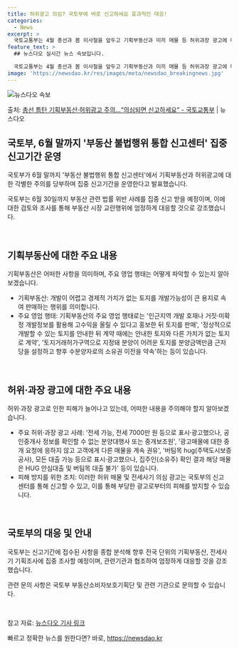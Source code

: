 ```yaml
---
title: 허위광고 의심? 국토부에 바로 신고하세요 효과적인 대응!
categories:
  - News
excerpt: >
  국토교통부는 4월 총선과 봄 이사철을 앞두고 기획부동산과 미끼 매물 등 허위과장 광고에 대한 각별한 주의를 …
feature_text: >
  ## 뉴스다오 실시간 뉴스 속보입니다.

  국토교통부는 4월 총선과 봄 이사철을 앞두고 기획부동산과 미끼 매물 등 허위과장 광고에 대한 각별한 주의를 …
image: 'https://newsdao.kr/res/images/meta/newsdao_breakingnews.jpg'
---
```


![뉴스다오 속보](https://newsdao.kr/res/images/meta/newsdao_breakingnews.jpg)

<p>출처: <a href="https://newsdao.kr/3433" rel="dofollow">총선 틈탄 기획부동산·허위광고 주의…“의심되면 신고하세요” - 국토교통부</a> | 뉴스다오</p>

<h2 data-ke-size="size26">국토부, 6월 말까지 '부동산 불법행위 통합 신고센터' 집중 신고기간 운영</h2>
국토부가 6월 말까지 '부동산 불법행위 통합 신고센터'에서 기획부동산과 허위광고에 대한 각별한 주의를 당부하며 집중 신고기간을 운영한다고 발표했습니다.

<p data-ke-size="size16">국토부는 6월 30일까지 부동산 관련 법률 위반 사례를 집중 신고 받을 예정이며, 이에 대한 검토와 조사를 통해 부동산 시장 교란행위에 엄정하게 대응할 것으로 강조했습니다.</p>
<p data-ke-size="size16">&nbsp;</p>

<h2 data-ke-size="size24">기획부동산에 대한 주요 내용</h2>
기획부동산은 어떠한 사항을 의미하며, 주요 영업 행태는 어떻게 파악할 수 있는지 알아보겠습니다.

<ul>
  <li>기획부동산: 개발이 어렵고 경제적 가치가 없는 토지를 개발가능성이 큰 용지로 속여 판매하는 행위를 의미합니다.</li>
  <li>주요 영업 행태: 기획부동산의 주요 영업 행태로는 '인근지역 개발 호재나 거짓·미확정 개발정보를 활용해 고수익을 올릴 수 있다고 홍보한 뒤 토지를 판매', '정상적으로 개발할 수 있는 토지를 안내한 뒤 계약 때에는 안내한 토지와 다른 가치가 없는 토지로 계약', '토지거래허가구역으로 지정돼 분양이 어려운 토지를 분양금액만큼 근저당을 설정하고 향후 수분양자로의 소유권 이전을 약속'하는 등이 있습니다.</li>
</ul>
<p data-ke-size="size16">&nbsp;</p>

<h2 data-ke-size="size24">허위·과장 광고에 대한 주요 내용</h2>
허위·과장 광고로 인한 피해가 늘어나고 있는데, 어떠한 내용을 주의해야 할지 알아보겠습니다.

<ul>
  <li>주요 허위·과장 광고 사례: '전세 가능, 전세 7000만 원 등으로 표시·광고했으나, 공인중개사 정보를 확인할 수 없는 분양대행사 또는 중개보조원', '광고매물에 대한 중개 요청에 응하지 않고 고객에게 다른 매물을 계속 권유', '버팀목 hug(주택도시보증공사), 모든 대출 가능 등으로 표시·광고했으나, 집주인(소유주) 확인 결과 해당 매물은 HUG 안심대출 및 버팀목 대출 불가' 등이 있습니다.</li>
  <li>피해 방지를 위한 조치: 이러한 허위 매물 및 전세사기 의심 광고는 국토부의 신고 센터를 통해 신고할 수 있고, 이를 통해 부당한 광고로부터의 피해를 방지할 수 있습니다.</li>
</ul>
<p data-ke-size="size16">&nbsp;</p>

<h2 data-ke-size="size24">국토부의 대응 및 안내</h2>
국토부는 신고기간에 접수된 사항을 종합 분석해 향후 전국 단위의 기획부동산, 전세사기 기획조사에 집중 조사할 예정이며, 관련기관과 협조하여 엄정하게 대응할 것을 강조했습니다.

<p data-ke-size="size16">관련 문의 사항은 국토부 부동산소비자보호기획단 및 관련 기관으로 문의할 수 있습니다.</p>
<p data-ke-size="size16">&nbsp;</p>

참고 자료: <a href="https://newsdao.kr/3433">뉴스다오 기사 링크</a> 

빠르고 정확한 뉴스를 원한다면? 바로, <a href="https://newsdao.kr" rel="dofollow">https://newsdao.kr</a>


